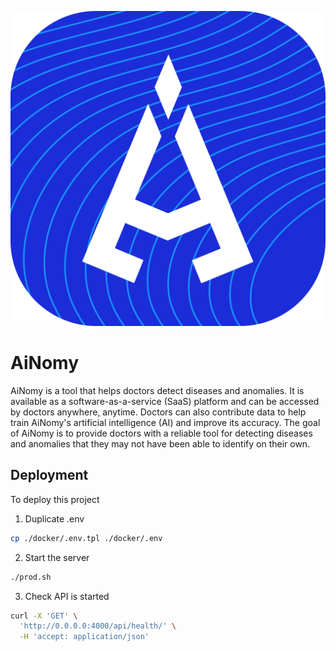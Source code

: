 
![Logo](documents/logo.png)


# AiNomy

AiNomy is a tool that helps doctors detect diseases and anomalies. It is available as a software-as-a-service (SaaS) platform and can be accessed by doctors anywhere, anytime. Doctors can also contribute data to help train AiNomy's artificial intelligence (AI) and improve its accuracy. The goal of AiNomy is to provide doctors with a reliable tool for detecting diseases and anomalies that they may not have been able to identify on their own.


## Deployment

To deploy this project

1. Duplicate .env
```bash
cp ./docker/.env.tpl ./docker/.env
```
2. Start the server
```bash
./prod.sh
```
3. Check API is started
```bash
curl -X 'GET' \
  'http://0.0.0.0:4000/api/health/' \
  -H 'accept: application/json' 
```